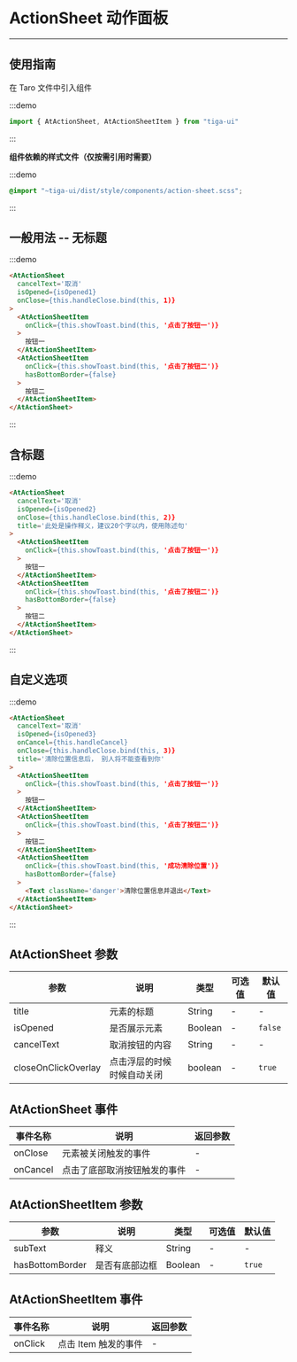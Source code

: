# ActionSheet 动作面板

---

## 使用指南

在 Taro 文件中引入组件

:::demo
```js
import { AtActionSheet, AtActionSheetItem } from "tiga-ui"
```
:::

**组件依赖的样式文件（仅按需引用时需要）**

:::demo
```scss
@import "~tiga-ui/dist/style/components/action-sheet.scss";
```
:::

## 一般用法 -- 无标题

:::demo

```html
<AtActionSheet
  cancelText='取消'
  isOpened={isOpened1}
  onClose={this.handleClose.bind(this, 1)}
>
  <AtActionSheetItem
    onClick={this.showToast.bind(this, '点击了按钮一')}
  >
    按钮一
  </AtActionSheetItem>
  <AtActionSheetItem
    onClick={this.showToast.bind(this, '点击了按钮二')}
    hasBottomBorder={false}
  >
    按钮二
  </AtActionSheetItem>
</AtActionSheet>
```

:::

## 含标题

:::demo

```html
<AtActionSheet
  cancelText='取消'
  isOpened={isOpened2}
  onClose={this.handleClose.bind(this, 2)}
  title='此处是操作释义，建议20个字以内，使用陈述句'
>
  <AtActionSheetItem
    onClick={this.showToast.bind(this, '点击了按钮一')}
  >
    按钮一
  </AtActionSheetItem>
  <AtActionSheetItem
    onClick={this.showToast.bind(this, '点击了按钮二')}
    hasBottomBorder={false}
  >
    按钮二
  </AtActionSheetItem>
</AtActionSheet>
```

:::

## 自定义选项

:::demo

```html
<AtActionSheet
  cancelText='取消'
  isOpened={isOpened3}
  onCancel={this.handleCancel}
  onClose={this.handleClose.bind(this, 3)}
  title='清除位置信息后， 别人将不能查看到你'
>
  <AtActionSheetItem
    onClick={this.showToast.bind(this, '点击了按钮一')}
  >
    按钮一
  </AtActionSheetItem>
  <AtActionSheetItem
    onClick={this.showToast.bind(this, '点击了按钮二')}
  >
    按钮二
  </AtActionSheetItem>
  <AtActionSheetItem
    onClick={this.showToast.bind(this, '成功清除位置')}
    hasBottomBorder={false}
  >
    <Text className='danger'>清除位置信息并退出</Text>
  </AtActionSheetItem>
</AtActionSheet>
```

:::

## AtActionSheet 参数

| 参数       | 说明           | 类型    | 可选值 | 默认值  |
| ---------- | -------------- | ------- | ------ | ------- |
| title      | 元素的标题     | String  | -      | -       |
| isOpened   | 是否展示元素   | Boolean | -      | `false` |
| cancelText | 取消按钮的内容 | String  | -      | -       |
| closeOnClickOverlay | 点击浮层的时候时候自动关闭 | boolean  | -      | `true` |

## AtActionSheet 事件

| 事件名称 | 说明                         | 返回参数 |
| -------- | ---------------------------- | -------- |
| onClose  | 元素被关闭触发的事件         | -        |
| onCancel | 点击了底部取消按钮触发的事件 | -        |

## AtActionSheetItem 参数

| 参数       | 说明           | 类型    | 可选值 | 默认值  |
| ---------- | -------------- | ------- | ------ | ------- |
| subText      | 释义     | String  | -      | -       |
| hasBottomBorder   | 是否有底部边框   | Boolean | -      | `true` |

## AtActionSheetItem 事件

| 事件名称 | 说明                 | 返回参数 |
| -------- | -------------------- | -------- |
| onClick  | 点击 Item 触发的事件 | -        |
